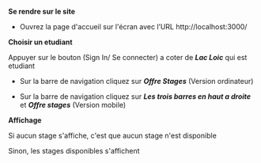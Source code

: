 **Se rendre sur le site**

- Ouvrez la page d'accueil sur l'écran avec l’URL http://localhost:3000/

**Choisir un etudiant**

Appuyer sur le bouton (Sign In/ Se connecter) a coter de ***Lac Loic*** qui est etudiant

- Sur la barre de navigation cliquez sur ***Offre Stages*** (Version ordinateur)

- Sur la barre de navigation cliquez sur ***Les trois barres en haut a droite*** et ***Offre stages*** (Version mobile)

**Affichage**

Si aucun stage s'affiche, c'est que aucun stage n'est disponible

Sinon, les stages disponibles s'affichent